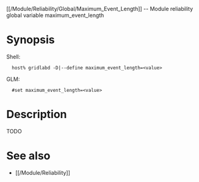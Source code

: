 [[/Module/Reliability/Global/Maximum_Event_Length]] -- Module reliability global variable maximum_event_length

# Synopsis
Shell:
~~~
  host% gridlabd -D|--define maximum_event_length=<value>
~~~
GLM:
~~~
  #set maximum_event_length=<value>
~~~

# Description

TODO

# See also
* [[/Module/Reliability]]
